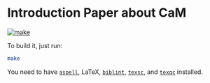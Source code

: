 # Introduction Paper about CaM

[![make](https://github.com/yegor256/cam/actions/workflows/latexmk.yml/badge.svg)](https://github.com/yegor256/cam/actions/workflows/latexmk.yml)

To build it, just run:

```bash
make
```

You need to have
[`aspell`](http://aspell.net/),
LaTeX,
[`biblint`](https://github.com/Kingsford-Group/biblint),
[`texsc`](https://rubygems.org/gems/texsc),
and
[`texqc`](https://rubygems.org/gems/texqc)
installed.
